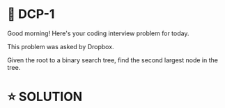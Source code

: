 # **📌 DCP-1** 


Good morning! Here's your coding interview problem for today.

This problem was asked by Dropbox.

Given the root to a binary search tree, find the second largest node in the tree.

# **⭐ SOLUTION** 



